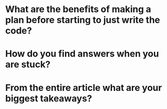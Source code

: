 # What are the benefits of making a plan before starting to just write the code?

# How do you find answers when you are stuck?

# From the entire article what are your biggest takeaways?